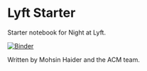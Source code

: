 # Lyft Starter

Starter notebook for Night at Lyft.

[![Binder](https://mybinder.org/badge_logo.svg)](https://mybinder.org/v2/gh/acmillinoistech/lyftstarter/master?filepath=Night%20at%20Lyft%20-%20Python%20Starter%20Notebook.ipynb)

Written by Mohsin Haider and the ACM team.
